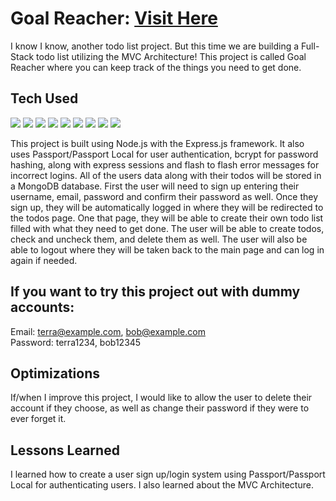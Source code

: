 # Goal Reacher: <a href="https://goal-reacher.onrender.com/" target="_blank">Visit Here</a>

I know I know, another todo list project. But this time we are building a Full-Stack todo list utilizing the MVC Architecture! This project is called Goal Reacher where you can keep track of the things you need to get done.

## Tech Used

<p>
  <img src="https://img.shields.io/badge/ejs-%23B4CA65.svg?style=for-the-badge&logo=ejs&logoColor=black">
  <img src="https://img.shields.io/badge/css3-%231572B6.svg?style=for-the-badge&logo=css3&logoColor=white">
  <img src="https://img.shields.io/badge/javascript-%23323330.svg?style=for-the-badge&logo=javascript&logoColor=%23F7DF1E">
  <img src="https://img.shields.io/badge/node.js-6DA55F?style=for-the-badge&logo=node.js&logoColor=white">
  <img src="https://img.shields.io/badge/NPM-%23CB3837.svg?style=for-the-badge&logo=npm&logoColor=white">
  <img src="https://img.shields.io/badge/express.js-%23404d59.svg?style=for-the-badge&logo=express&logoColor=%2361DAFB">
  <img src="https://img.shields.io/badge/NODEMON-%23323330.svg?style=for-the-badge&logo=nodemon&logoColor=%BBDEAD">
  <img src="https://img.shields.io/badge/MongoDB-%234ea94b.svg?style=for-the-badge&logo=mongodb&logoColor=white">
  <img src="https://img.shields.io/badge/Render-%46E3B7.svg?style=for-the-badge&logo=render&logoColor=white">
</p>

This project is built using Node.js with the Express.js framework. It also uses Passport/Passport Local for user authentication, bcrypt for password hashing, along with express sessions and flash to flash error messages for incorrect logins. All of the users data along with their todos will be stored in a MongoDB database. First the user will need to sign up entering their username, email, password and confirm their password as well. Once they sign up, they will be automatically logged in where they will be redirected to the todos page. One that page, they will be able to create their own todo list filled with what they need to get done. The user will be able to create todos, check and uncheck them, and delete them as well. The user will also be able to logout where they will be taken back to the main page and can log in again if needed.

## If you want to try this project out with dummy accounts:
Email: terra@example.com, bob@example.com
<br>
Password: terra1234, bob12345

## Optimizations

If/when I improve this project, I would like to allow the user to delete their account if they choose, as well as change their password if they were to ever forget it.

## Lessons Learned

I learned how to create a user sign up/login system using Passport/Passport Local for authenticating users. I also learned about the MVC Architecture.
